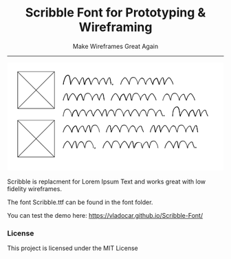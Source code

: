 <h1 align="center"> Scribble Font for Prototyping & Wireframing  </h1>

<p align="center"> Make Wireframes Great Again </p>

<hr/>

<p align="center"><img src="Demo-Scribble.png" /></p>

<p> Scribble is replacment for Lorem Ipsum Text and works great with low fidelity wireframes. </p>

<p> The font Scribble.ttf can be found in the font folder.</p>

You can test the demo here: https://vladocar.github.io/Scribble-Font/

<h3>License</h3>

This project is licensed under the MIT License
